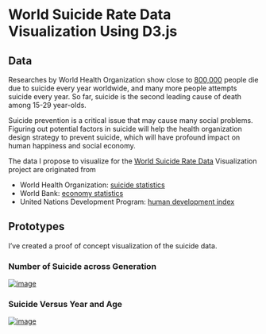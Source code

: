 # World Suicide Rate Data Visualization Using D3.js


## Data 
Researches by World Health Organization show close to [800,000](https://www.who.int/news-room/fact-sheets/detail/suicide) people die due to suicide every year worldwide, and many more people attempts suicide every year. So far, suicide is the second leading cause of death among 15-29 year-olds. 

Suicide prevention is a critical issue that may cause many social problems. Figuring out potential factors in suicide will help the health organization design strategy to prevent suicide, which will have profound impact on human happiness and social economy.

The data I propose to visualize for the [World Suicide Rate Data](https://gist.github.com/chen-ding-71/3e4e5c6a6f9248bdece950069e3d2aae) Visualization project are originated from 
* World Health Organization: [suicide statistics](http://www.who.int/mental_health/suicide-prevention/en/)
* World Bank: [economy statistics](http://databank.worldbank.org/data/source/world-development-indicators#)
* United Nations Development Program: [human development index](http://hdr.undp.org/en/data)

## Prototypes

I’ve created a proof of concept visualization of the suicide data. 

### Number of Suicide across Generation
[![image](https://user-images.githubusercontent.com/44675613/65652215-0c629880-dfdf-11e9-8670-12cffcf1c114.png)](https://vizhub.com/chen-ding-71/742ec7bbdd254cf9af1145077584526f)


### Suicide Versus Year and Age
[![image](https://user-images.githubusercontent.com/44675613/65651599-e6d48f80-dfdc-11e9-9533-8adae8961efd.png)](https://vizhub.com/chen-ding-71/b04f132ee5aa42cab1642632f9418cae)

